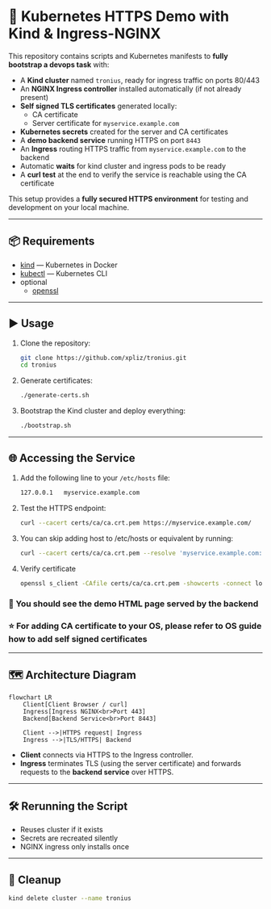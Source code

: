 # 🚀 Kubernetes HTTPS Demo with Kind & Ingress-NGINX

This repository contains scripts and Kubernetes manifests to **fully bootstrap a devops task** with:

- A **Kind cluster** named `tronius`, ready for ingress traffic on ports 80/443
- An **NGINX Ingress controller** installed automatically (if not already present)
- **Self signed TLS certificates** generated locally:
  - CA certificate
  - Server certificate for `myservice.example.com`
- **Kubernetes secrets** created for the server and CA certificates
- A **demo backend service** running HTTPS on port `8443`
- An **Ingress** routing HTTPS traffic from `myservice.example.com` to the backend
- Automatic **waits** for kind cluster and ingress pods to be ready
- A **curl test** at the end to verify the service is reachable using the CA certificate

This setup provides a **fully secured HTTPS environment** for testing and development on your local machine.

---

## 📦 Requirements

- [kind](https://kind.sigs.k8s.io/) — Kubernetes in Docker
- [kubectl](https://kubernetes.io/docs/tasks/tools/) — Kubernetes CLI
- optional
  - [openssl](https://www.openssl.org/)

---

## ▶️ Usage

1. Clone the repository:

   ```bash
   git clone https://github.com/xpliz/tronius.git
   cd tronius
   ```

2. Generate certificates:

   ```bash
   ./generate-certs.sh
   ```

3. Bootstrap the Kind cluster and deploy everything:

   ```bash
   ./bootstrap.sh
   ```

---

## 🌐 Accessing the Service

1. Add the following line to your `/etc/hosts` file:

   ```bash
   127.0.0.1   myservice.example.com
   ```

2. Test the HTTPS endpoint:

   ```bash
   curl --cacert certs/ca/ca.crt.pem https://myservice.example.com/
   ```

3. You can skip adding host to /etc/hosts or equivalent by running:
  
    ```bash
    curl --cacert certs/ca/ca.crt.pem --resolve 'myservice.example.com:443:127.0.0.1' https://myservice.example.com
    ```

4. Verify certificate

   ```bash
   openssl s_client -CAfile certs/ca/ca.crt.pem -showcerts -connect localhost:443 -servername myservice.example.com </dev/null
   ```

### 🚀 You should see the demo HTML page served by the backend

### ⭐ For adding CA certificate to your OS, please refer to OS guide how to add self signed certificates

---

## 🗺 Architecture Diagram

```mermaid
flowchart LR
    Client[Client Browser / curl]
    Ingress[Ingress NGINX<br>Port 443]
    Backend[Backend Service<br>Port 8443]

    Client -->|HTTPS request| Ingress
    Ingress -->|TLS/HTTPS| Backend
```

- **Client** connects via HTTPS to the Ingress controller.  
- **Ingress** terminates TLS (using the server certificate) and forwards requests to the **backend service** over HTTPS.  

---

## 🛠 Rerunning the Script

- Reuses cluster if it exists  
- Secrets are recreated silently  
- NGINX ingress only installs once  

---

## 🧹 Cleanup

```bash
kind delete cluster --name tronius
```
